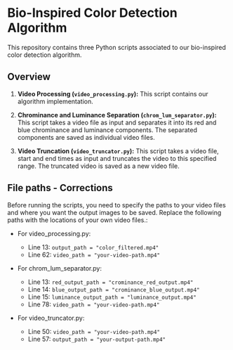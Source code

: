 # Bio-Inspired Color Detection Algorithm

This repository contains three Python scripts associated to our bio-inspired color detection algorithm.

## Overview

1. **Video Processing (`video_processing.py`):** This script contains our algorithm implementation.

2. **Chrominance and Luminance Separation (`chrom_lum_separator.py`):** This script takes a video file as input and separates it into its red and blue chrominance and luminance components. The separated components are saved as individual video files.

3. **Video Truncation (`video_truncator.py`):** This script takes a video file, start and end times as input and truncates the video to this specified range. The truncated video is saved as a new video file.

## File paths - Corrections

Before running the scripts, you need to specify the paths to your video files and where you want the output images to be saved. Replace the following paths with the locations of your own video files.:

- For video_processing.py:
  - Line 13: `output_path = "color_filtered.mp4"`
  - Line 62: `video_path = "your-video-path.mp4"`

- For chrom_lum_separator.py:
  - Line 13: `red_output_path = "crominance_red_output.mp4"`
  - Line 14: `blue_output_path = "crominance_blue_output.mp4"`
  - Line 15: `luminance_output_path = "luminance_output.mp4"`
  - Line 78: `video_path = "your-video-path.mp4"`

- For video_truncator.py:
  - Line 50: `video_path = "your-video-path.mp4"`
  - Line 57: `output_path = "your-output-path.mp4"`
